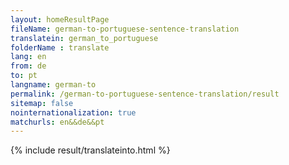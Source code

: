```yaml
---
layout: homeResultPage
fileName: german-to-portuguese-sentence-translation
translatein: german_to_portuguese
folderName : translate
lang: en
from: de
to: pt
langname: german-to
permalink: /german-to-portuguese-sentence-translation/result
sitemap: false
nointernationalization: true
matchurls: en&&de&&pt
---
```

{% include result/translateinto.html %}

<script src="/js/result/translation.js" data-foldername="{{page.folderName}}" data-lang="{{page.lang}}"></script>
